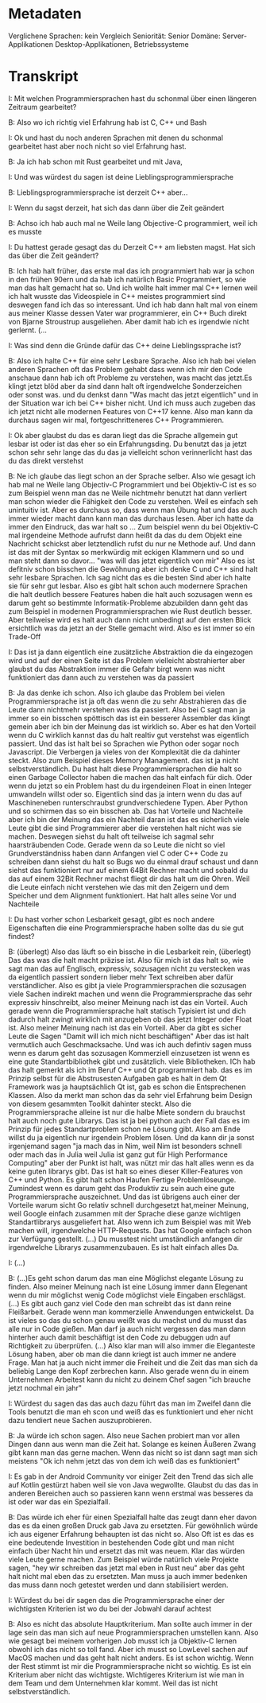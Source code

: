 # Metadaten
Verglichene Sprachen: kein Vergleich
Seniorität: Senior
Domäne: Server-Applikationen Desktop-Applikationen, Betriebssysteme

# Transkript


I: Mit welchen Programmiersprachen hast du schonmal über einen längeren Zeitraum gearbeitet?

B: Also wo ich richtig viel Erfahrung hab ist C, C++ und Bash

I: Ok und hast du noch anderen Sprachen mit denen du schonmal gearbeitet hast aber noch nicht so viel Erfahrung hast. 

B: Ja ich hab schon mit Rust gearbeitet und mit Java, 

I: Und was würdest du sagen ist deine Lieblingsprogrammiersprache

B: Lieblingsprogrammiersprache ist derzeit C++ aber...

I: Wenn du sagst derzeit, hat sich das dann über die Zeit geändert

B: Achso ich hab auch mal ne Weile lang Objective-C programmiert, weil ich es musste


I: Du hattest gerade gesagt das du Derzeit C++ am liebsten magst. Hat sich das über die Zeit geändert?

B: Ich hab halt früher, das erste mal das ich programmiert hab war ja schon in den frühen 90ern und da hab ich natürlich Basic Programmiert, so wie man das halt gemacht hat so. Und ich wollte halt immer mal C++ lernen weil ich halt wusste das Videospiele in C++ meistes programmiert sind deswegen fand ich das so interessant. Und ich hab dann halt mal von einem aus meiner Klasse dessen Vater war programmierer, ein C++ Buch direkt von Bjarne Stroustrup ausgeliehen. Aber damit hab ich es irgendwie nicht gerlernt. (...

I: Was sind denn die Gründe dafür das C++ deine Lieblingssprache ist?


B: Also ich halte C++ für eine sehr Lesbare Sprache. Also ich hab bei vielen anderen Sprachen oft das Problem gehabt dass wenn ich mir den Code anschaue dann hab ich oft Probleme zu verstehen, was macht das jetzt.Es klingt jetzt blöd aber da sind dann halt oft irgendwelche Sonderzeichen oder sonst was. und du denkst dann "Was macht das jetzt eigentlich" und in der Situation war ich bei C++ bisher nicht. Und ich muss auch zugeben das ich jetzt nicht alle modernen Features von C++17 kenne. Also man kann da durchaus sagen wir mal, fortgeschritteneres C++ Programmieren.

I: Ok aber glaubst du das es daran liegt das die Sprache allgemein gut lesbar ist oder ist das eher so ein Erfahrungsding. Du benutzt das ja jetzt schon sehr sehr lange das du das ja vielleicht schon verinnerlicht hast das du das direkt verstehst

B: Ne ich glaube das liegt schon an der Sprache selber. Also wie gesagt ich hab mal ne Weile lang Objectiv-C Programmiert und bei Objektiv-C ist es  so zum Beispiel wenn man das ne Weile nichtmehr benutzt hat dann verliert man schon wieder die Fähigkeit den Code zu verstehen. Weil es einfach seh unintuitiv ist. Aber es durchaus so, dass wenn man Übung hat und das auch immer wieder macht dann kann man das durchaus lesen. Aber ich hatte da immer den Eindruck, das war halt so ... Zum beispiel wenn du bei Objektiv-C mal irgendeine Methode aufrufst dann heißt da das  du dem Objekt eine Nachricht schickst aber letztendlich rufst du nur ne Methode auf. Und dann ist das mit der Syntax so merkwürdig mit eckigen Klammern und so und man steht dann so davor... "was will das jetzt eigentlich von mir" Also es ist defitniv schon bisschen die Gewöhnung aber ich denke C und C++ sind halt sehr lesbare Sprachen. Ich sag nicht das es die besten Sind aber ich halte sie für sehr gut lesbar. Also es gibt halt schon auch modernere Sprachen die halt deutlich bessere Features haben die halt auch sozusagen wenn es darum geht so bestimmte Informatik-Probleme abzubilden dann geht das zum Beispiel in modernen Programmiersprachen wie Rust deutlich besser. Aber teilweise wird es halt auch dann nicht unbedingt  auf den ersten Blick ersichtlich was da jetzt an der Stelle gemacht wird. Also es ist immer so ein Trade-Off

I: Das ist ja dann eigentlich eine zusätzliche Abstraktion die da eingezogen wird und auf der einen Seite ist das Problem vielleicht abstrahierter aber glaubst du das Abstraktion immer die Gefahr birgt wenn was nicht funktioniert das dann auch zu verstehen was da passiert

B: Ja das denke ich schon. Also ich glaube das Problem bei vielen Programmiersprache ist ja oft das wenn die zu sehr Abstrahieren das die Leute dann nichtmehr verstehen was da passiert. Also bei C sagt man ja immer so ein bisschen spöttisch das ist ein besserer Assembler das klingt gemein aber ich bin der Meinung das ist wirklich so. Aber es hat den Vorteil wenn du C wirklich kannst das du halt realtiv gut verstehst was eigentlich passiert. Und das ist halt bei so Sprachen wie Python oder sogar noch Javascript. Die Verbergen ja vieles von der Komplexität die da dahinter steckt. Also zum Beispiel dieses Memory Management. das ist ja nicht selbstverständlich. Du hast halt diese Programmiersprachen die halt so einen Garbage Collector haben die machen das halt einfach für dich. Oder wenn du jetzt so ein Problem hast du du irgendeinen Float in einen Integer umwandeln willst oder so. Eigentlich sind das ja intern wenn du das auf Maschineneben runterschraubst grundverschiedene Typen. Aber Python und so schirmen das so ein bisschen ab. Das hat Vorteile und Nachteile aber ich bin der Meinung das ein Nachteil daran ist das es sicherlich viele Leute gibt die sind Programmierer  aber die verstehen halt nicht was sie machen. Deswegen siehst du halt oft teilweise ich sagmal sehr haarsträubenden Code. Gerade wenn da so Leute die nicht so viel Grundverständniss haben dann Anfangen viel C oder C++ Code zu schreiben dann siehst du halt so Bugs wo du einmal drauf schaust und dann siehst das funktioniert nur auf einem 64Bit Rechner macht und sobald du das auf einem 32Bit Rechner machst fliegt dir das halt um die Ohren. Weil die Leute einfach nicht verstehen wie das mit den Zeigern und dem Speicher und dem Alignment funktioniert. Hat halt alles seine Vor und Nachteile

I: Du hast vorher schon Lesbarkeit gesagt, gibt es noch andere Eigenschaften die eine Programmiersprache haben sollte das du sie gut findest? 

B: (überlegt) Also das läuft so ein bissche in die Lesbarkeit rein, (überlegt) Das das was die halt macht präzise ist. Also für mich ist das halt so, wie sagt man das auf Englisch, expressiv, sozusagen nicht zu verstecken was da eigentlich passiert sondern lieber mehr Text schreiben aber dafür verständlicher. Also es gibt ja viele Programmiersprachen die sozusagen viele Sachen indirekt machen und wenn die Programmiersprache das sehr expressiv hinschreibt, also meiner Meinung nach ist das ein Vorteil. Auch gerade wenn die Programmiersprache halt statisch Typisiert ist und dich dadurch halt zwingt wirklich mit anzugeben ob das jetzt Integer oder Float ist. Also meiner Meinung nach ist das ein Vorteil. Aber da gibt es sicher Leute die Sagen "Damit will ich mich nicht beschäftigen" Aber das ist halt vermutlich auch Geschmacksache. Und was ich auch defintiv sagen muss wenn es darum geht das sozusagen Kommerziell einzusetzen ist wenn es eine gute Standartbibliothek gibt und zusätzlich. viele Bibliotheken. ICh hab das halt gemerkt als ich im Beruf C++ und Qt programmiert hab. das es im Prinzip selbst für die Abstrusesten Aufgaben gab es halt in dem Qt Framework was ja hauptsächlich Qt ist, gab es schon die Entsprechenen Klassen. Also da merkt man schon das da sehr viel Erfahrung beim Design von diesem gesammten Toolkit dahinter steckt. Also die Programmiersprache alleine ist nur die halbe Miete sondern du brauchst halt auch noch gute Librarys. Das ist ja bei python auch der Fall das es im Prinzip für jedes Standartproblem schon ne Lösung gibt. Also am Ende willst du ja eigentlich nur irgendein Problem lösen. Und da kann dir ja sonst irgenjemand sagen "ja mach das in Nim, weil Nim ist besonders schnell oder mach das in Julia weil Julia ist ganz gut für High Performance Computing" aber der Punkt ist halt, was nützt mir das halt alles wenn es da keine guten librarys gibt. Das ist halt so eines dieser Killer-Features von C++ und Python. Es gibt halt schon Haufen Fertige Problemlöseunge. Zumindest wenn es darum geht das Produktiv zu sein auch eine gute Programmiersprache auszeichnet. Und das ist übrigens auch einer der Vorteile warum sicht Go relativ schnell durchgesetzt hat,meiner Meinung, weil Google einfach zusammen mit der Sprache diese ganze wichtigen Standartlibrarys ausgeliefert hat. Also wenn ich zum Beispiel was mit Web machen will, irgendwelche HTTP-Requests. Das hat Google einfach schon zur Verfügung gestellt. (...) Du musstest nicht umständlich anfangen dir irgendwelche Librarys zusammenzubauen. Es ist halt einfach alles Da. 

I: (...)

B: (...)Es geht schon darum das man eine Möglichst elegante Lösung zu finden. Also meiner Meinung nach ist eine Lösung immer dann Elegenant wenn du mir möglichst wenig Code möglichst viele Eingaben erschlägst. (...) Es gibt auch ganz viel Code den man schreibt das ist dann reine Fleißarbeit. Gerade wenn man kommerzielle Anwendungen entwickelst. Da ist vieles so das du schon genau weißt was du machst und du musst das alle nur in Code gießen. Man darf ja auch nicht vergessen das man dann hinterher auch damit beschäftigt ist den Code zu debuggen udn auf Richtigkeit zu überprüfen. (...) Also klar man will also immer die Eleganteste Lösung haben, aber ob man die dann kriegt ist auch immer ne andere Frage. Man hat ja auch nicht immer die Freiheit und die Zeit das man sich da beliebig Lange den Kopf zerbrechen kann. Also gerade wenn du in einem Unternehmen Arbeitest kann du nicht zu deinem Chef sagen "ich brauche jetzt nochmal ein jahr"

I: Würdest du sagen das das auch dazu führt das man im Zweifel dann die Tools benutzt die man eh scon  und weiß das es funktioniert und eher nicht dazu tendiert neue Sachen auszuprobieren. 

B: Ja würde ich schon sagen. Also neue Sachen probiert man vor allen Dingen dann aus wenn man die Zeit hat. Solange es keinen Äußeren Zwang gibt kann man das gerne machen. Wenn das nicht so ist dann sagt man sich meistens "Ok ich nehm jetzt das von dem ich weiß das es funktioniert"

I: Es gab in der Android Community vor einiger Zeit den Trend das sich alle auf Kotlin gestürzt haben weil sie von Java wegwollte. Glaubst du das das in anderen Bereichen auch so passieren kann wenn erstmal was besseres da ist oder war das ein Spezialfall. 

B: Das würde ich eher für einen Spezialfall halte das zeugt dann eher davon das es da einen großen Druck gab Java zu ersetzten. Für gewöhnlich würde ich aus eigener Erfahrung behaupten ist das nicht so. Also Oft ist es das es eine bedeutende Investition in bestehenden Code gibt und man nicht einfach über Nacht hin und ersetzt das mit was neuem. Klar das würden viele Leute gerne machen. Zum Beispiel würde natürlich viele Projekte sagen, "hey wir schreiben das jetzt mal eben in Rust neu" aber das geht halt nicht mal eben das zu ersetzten. Man muss ja auch immer bedenken das muss dann noch getestet werden und dann stabilisiert werden. 

I: Würdest du bei dir sagen das die Programmiersprache einer der wichtigsten Kriterien ist wo du bei der Jobwahl darauf achtest

B: Also es nicht das absolute Hauptkriterium. Man sollte auch immer in der lage sein das man sich auf neue Programmiersprachen umstellen kann. Also wie gesagt bei meinem vorherigen Job musst ich ja Objektiv-C lernen obwohl ich das nicht so toll fand. Aber ich musst so LowLevel sachen auf MacOS machen und das geht halt nicht anders. Es ist schon wichtig.  Wenn der Rest stimmt ist mir die Programmiersprache nicht so wichtig. Es ist ein Kriterium aber nicht das wichtigste. Wichtigeres Kriterium  ist wie man in dem Team und dem Unternehmen klar kommt. Weil das ist nicht selbstverständlich.